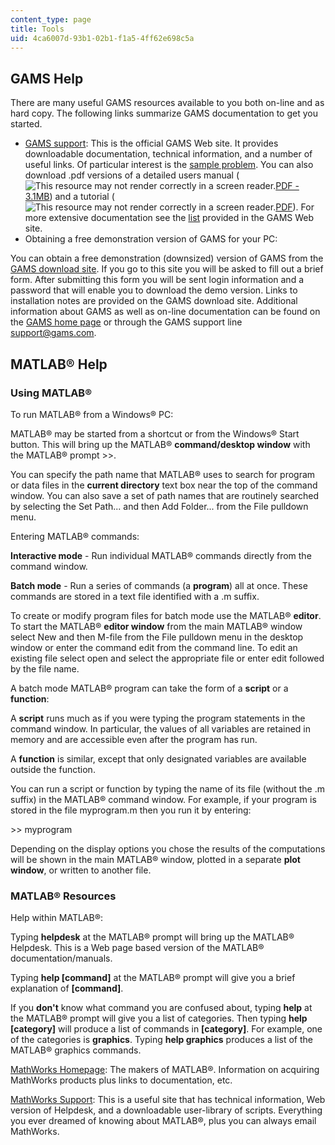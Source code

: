 ```yaml
---
content_type: page
title: Tools
uid: 4ca6007d-93b1-02b1-f1a5-4ff62e698c5a
---
```


GAMS Help
---------

There are many useful GAMS resources available to you both on-line and as hard copy. The following links summarize GAMS documentation to get you started.

*   [GAMS support](http://www.gams.com/): This is the official GAMS Web site. It provides downloadable documentation, technical information, and a number of useful links. Of particular interest is the [sample problem](http://www.gams.com/docs/example.htm). You can also download .pdf versions of a detailed users manual (![This resource may not render correctly in a screen reader.](/images/inacessible.gif)[PDF - 3.1MB](https://www.gams.com/latest/docs/UG_MAIN.html)) and a tutorial (![This resource may not render correctly in a screen reader.](/images/inacessible.gif)[PDF](http://pdf.usaid.gov/pdf_docs/Pnacj887.pdf)). For more extensive documentation see the [list](http://www.gams.com/docs/document.htm) provided in the GAMS Web site.
*   Obtaining a free demonstration version of GAMS for your PC:

You can obtain a free demonstration (downsized) version of GAMS from the [GAMS download site](http://www.gams.com/download/). If you go to this site you will be asked to fill out a brief form. After submitting this form you will be sent login information and a password that will enable you to download the demo version. Links to installation notes are provided on the GAMS download site. Additional information about GAMS as well as on-line documentation can be found on the [GAMS home page](http://www.gams.com/) or through the GAMS support line support@gams.com.

MATLAB® Help
------------

### Using MATLAB®

To run MATLAB® from a Windows® PC:

MATLAB® may be started from a shortcut or from the Windows® Start button. This will bring up the MATLAB® **command/desktop window** with the MATLAB® prompt >>.

You can specify the path name that MATLAB® uses to search for program or data files in the **current directory** text box near the top of the command window. You can also save a set of path names that are routinely searched by selecting the Set Path... and then Add Folder... from the File pulldown menu.

Entering MATLAB® commands:

**Interactive mode** - Run individual MATLAB® commands directly from the command window.

**Batch mode** - Run a series of commands (a **program**) all at once. These commands are stored in a text file identified with a .m suffix.

To create or modify program files for batch mode use the MATLAB® **editor**. To start the MATLAB® **editor window** from the main MATLAB® window select New and then M-file from the File pulldown menu in the desktop window or enter the command edit from the command line. To edit an existing file select open and select the appropriate file or enter edit followed by the file name.

A batch mode MATLAB® program can take the form of a **script** or a **function**:

A **script** runs much as if you were typing the program statements in the command window. In particular, the values of all variables are retained in memory and are accessible even after the program has run.

A **function** is similar, except that only designated variables are available outside the function.

You can run a script or function by typing the name of its file (without the .m suffix) in the MATLAB® command window. For example, if your program is stored in the file myprogram.m then you run it by entering:

\>> myprogram

Depending on the display options you chose the results of the computations will be shown in the main MATLAB® window, plotted in a separate **plot window**, or written to another file.

### MATLAB® Resources

Help within MATLAB®:

Typing **helpdesk** at the MATLAB® prompt will bring up the MATLAB® Helpdesk. This is a Web page based version of the MATLAB® documentation/manuals.

Typing **help \[command\]** at the MATLAB® prompt will give you a brief explanation of **\[command\]**.

If you **don't** know what command you are confused about, typing **help** at the MATLAB® prompt will give you a list of categories. Then typing **help \[category\]** will produce a list of commands in **\[category\]**. For example, one of the categories is **graphics**. Typing **help graphics** produces a list of the MATLAB® graphics commands.

[MathWorks Homepage](http://www.mathworks.com/): The makers of MATLAB®. Information on acquiring MathWorks products plus links to documentation, etc.

[MathWorks Support](http://www.mathworks.com/support/): This is a useful site that has technical information, Web version of Helpdesk, and a downloadable user-library of scripts. Everything you ever dreamed of knowing about MATLAB®, plus you can always email MathWorks.